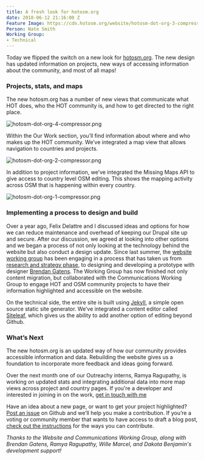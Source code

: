 ```yaml
---
title: A fresh look for hotosm.org
date: 2018-06-12 21:16:00 Z
Feature Image: https://cdn.hotosm.org/website/hotosm-dot-org-3-compressor.png
Person: Nate Smith
Working Group:
- Technical
---
```


Today we flipped the switch on a new look for [hotosm.org](https://www.hotosm.org/). The new design has updated information on projects, new ways of accessing information about the community, and most of all maps!

### Projects, stats, and maps

The new hotosm.org has a number of new views that communicate what HOT does, who the HOT community is, and how to get directed to the right place.

![hotosm-dot-org-4-compressor.png](https://cdn.hotosm.org/website/hotosm-dot-org-4-compressor.png)

Within the Our Work section, you’ll find information about where and who makes up the HOT community. We’ve integrated a map view that allows navigation to countries and projects.

![hotosm-dot-org-2-compressor.png](https://cdn.hotosm.org/website/hotosm-dot-org-2-compressor.png)

In addition to project information, we’ve integrated the Missing Maps API to give access to country level OSM editing. This shows the mapping activity across OSM that is happening within every country.

![hotosm-dot-org-1-compressor.png](https://cdn.hotosm.org/website/hotosm-dot-org-1-compressor.png)

### Implementing a process to design and build

Over a year ago, Felix Delattre and I discussed ideas and options for how we can reduce maintenance and overhead of keeping our Drupal site up and secure. After our discussion, we agreed at looking into other options and we began a process of not only looking at the technology behind the website but also conduct a design update. Since last summer, the [website working group](https://github.com/hotosm/design-strategy/wiki/Design-Strategy-Working-Group) has been engaging in a process that has taken us from [research and strategy phase](https://www.hotosm.org/updates/2017-08-09_making_hot%E2%80%99s_design_experience_sizzle), to designing and developing a prototype with designer [Brendan Gatens](http://brendangatens.com/). The Working Group has now finished not only content migration, but collaborated with the Communications Working Group to engage HOT and OSM community projects to have their information highlighted and accessible on the website.

On the technical side, the entire site is built using [Jekyll](https://jekyllrb.com/), a simple open source static site generator. We’ve integrated a content editor called [Siteleaf](https://www.siteleaf.com/), which gives us the ability to add another option of editing beyond Github.

### What’s Next

The new hotosm.org is an updated way of how our community provides accessible information and data. Rebuilding the website gives us a foundation to incorporate more feedback and ideas going forward.

Over the next month one of our Outreachy interns, Ramya Ragupathy, is working on updated stats and integrating additional data into more map views across project and country pages. If you're a developer and interested in joining in on the work, [get in touch with me](mailto:nate@hotosm.org)

Have an idea about a new page, or want to get your project highlighted? [Post an issue](https://github.com/hotosm/hotosm-website/issues) on Github and we’ll help you make a contribution. If you’re a voting or community member that wants to have access to draft a blog post, [check out the instructions](https://github.com/hotosm/hotosm-website/wiki/How-to-update-your-profile-or-draft-a-blog-post) for the ways you can contribute.

*Thanks to the Website and Communications Working Group, along with Brendan Gatens, Ramya Ragupathy, Wille Marcel, and Dakota Benjamin's development support!*